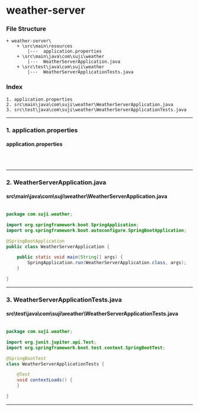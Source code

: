 # weather-server


### File Structure
```pre
+ weather-server\ 
	+ \src\main\resources
		|---  application.properties
	+ \src\main\java\com\suji\weather
		|---  WeatherServerApplication.java
	+ \src\test\java\com\suji\weather
		|---  WeatherServerApplicationTests.java
```
### Index
```pre
1. application.properties
2. src\main\java\com\suji\weather\WeatherServerApplication.java
3. src\test\java\com\suji\weather\WeatherServerApplicationTests.java

```

---

### 1. application.properties

#### application.properties

```properties



```

---

### 2. WeatherServerApplication.java

#### src\main\java\com\suji\weather\WeatherServerApplication.java

```java

package com.suji.weather;

import org.springframework.boot.SpringApplication;
import org.springframework.boot.autoconfigure.SpringBootApplication;

@SpringBootApplication
public class WeatherServerApplication {

	public static void main(String[] args) {
		SpringApplication.run(WeatherServerApplication.class, args);
	}

}

```

---

### 3. WeatherServerApplicationTests.java

#### src\test\java\com\suji\weather\WeatherServerApplicationTests.java

```java

package com.suji.weather;

import org.junit.jupiter.api.Test;
import org.springframework.boot.test.context.SpringBootTest;

@SpringBootTest
class WeatherServerApplicationTests {

	@Test
	void contextLoads() {
	}

}

```

---

